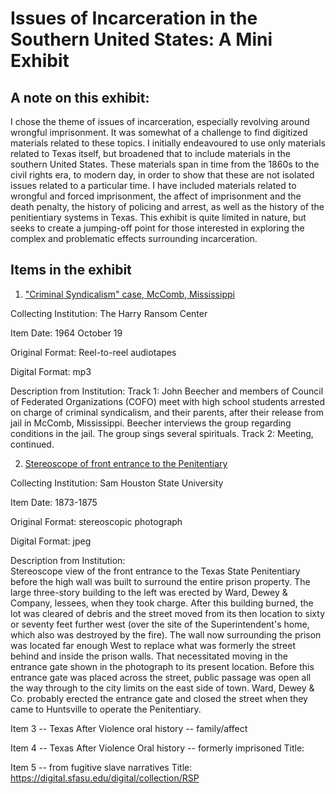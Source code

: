 # Issues of Incarceration in the Southern United States: A Mini Exhibit

## A note on this exhibit: 

I chose the theme of issues of incarceration, especially revolving around wrongful imprisonment. 
It was somewhat of a challenge to find digitized materials related to these topics. I initially 
endeavoured to use only materials related to Texas itself, but broadened that to include materials 
in the southern United States. These materials span in time from the 1860s to the civil rights era, 
to modern day, in order to show that these are not isolated issues related to a particular time. 
I have included materials related to wrongful and forced imprisonment, the affect of imprisonment 
and the death penalty, the history of policing and arrest, as well as the history of the penitientiary 
systems in Texas. This exhibit is quite limited in nature, but seeks to create a jumping-off point for 
those interested in exploring the complex and problematic effects surrounding incarceration. 

## Items in the exhibit

1. ["Criminal Syndicalism" case, McComb, Mississippi](https://hrc.contentdm.oclc.org/digital/collection/p15878coll1/id/37)

Collecting Institution: The Harry Ransom Center

Item Date: 1964 October 19

Original Format: Reel-to-reel audiotapes

Digital Format: mp3

Description from Institution: 
Track 1: John Beecher and members of Council of Federated Organizations (COFO) meet with high school students arrested on charge of criminal syndicalism, and their parents, after their release from jail in McComb, Mississippi. Beecher interviews the group regarding conditions in the jail. The group sings several spirituals. Track 2: Meeting, continued.





2. [Stereoscope of front entrance to the Penitentiary](https://digital.library.shsu.edu/digital/collection/p243coll3/id/5607)

Collecting Institution: Sam Houston State University

Item Date: 1873-1875

Original Format: stereoscopic photograph

Digital Format: jpeg

Description from Institution: 	
Stereoscope view of the front entrance to the Texas State Penitentiary before the high wall was built to surround the entire prison property. The large three-story building to the left was erected by Ward, Dewey & Company, lessees, when they took charge. After this building burned, the lot was cleared of debris and the street moved from its then location to sixty or seventy feet further west (over the site of the Superintendent's home, which also was destroyed by the fire). The wall now surrounding the prison was located far enough West to replace what was formerly the street behind and inside the prison walls. That necessitated moving in the entrance gate shown in the photograph to its present location. Before this entrance gate was placed across the street, public passage was open all the way through to the city limits on the east side of town. Ward, Dewey & Co. probably erected the entrance gate and closed the street when they came to Huntsville to operate the Penitentiary.


Item 3 -- Texas After Violence oral history -- family/affect


Item 4 -- Texas After Violence Oral history -- formerly imprisoned
Title:


Item 5 -- from fugitive slave narratives
Title:
https://digital.sfasu.edu/digital/collection/RSP
